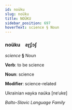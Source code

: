 ```yaml
---
id: noüku
slug: noüku
title: NOÜKU
sidebar_position: 697
hoverText: science § Noun
---
```


### noüku&emsp;<span kind="abugida">ƨɽʄɔʃ</span>

*science* **§** Noun

**Verb**: to be science

**Noun**: science

**Modifier**: science-related

Ukrainian нау́ка naúka [nɐˈukɐ]

*Balto-Slavic Language Family*